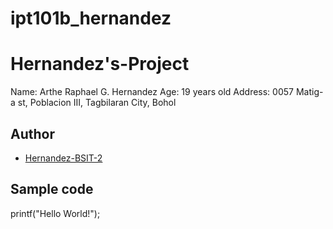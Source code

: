 # ipt101b_hernandez
# Hernandez's-Project
Name: Arthe Raphael G. Hernandez Age: 19 years old Address: 0057 Matig-a st, Poblacion III, Tagbilaran City, Bohol 
## Author
* [Hernandez-BSIT-2](https://github.com/@RightyHardy7-BSIT-2)
## Sample code
printf("Hello World!");
